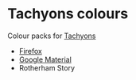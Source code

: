 # Tachyons colours
Colour packs for [Tachyons](http://tachyons.io/)
- [Firefox](http://design.firefox.com/photon/visuals/color.html)
- [Google Material](https://material.io/guidelines/style/color.html)
- Rotherham Story
